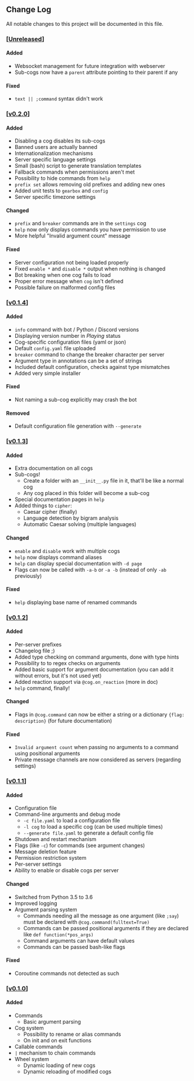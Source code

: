 ## Change Log
All notable changes to this project will be documented in this file.

### [[Unreleased](https://github.com/Zeroji/semicolon/releases/latest)]

#### Added

+ Websocket management for future integration with webserver
+ Sub-cogs now have a `parent` attribute pointing to their parent if any
#### Fixed

* `text || ;command` syntax didn't work

### [[v0.2.0](https://github.com/Zeroji/semicolon/releases/tag/v0.2.0)]

#### Added

+ Disabling a cog disables its sub-cogs
+ Banned users are actually banned
+ Internationalization mechanisms
+ Server specific language settings
+ Small (bash) script to generate translation templates
+ Fallback commands when permissions aren't met
+ Possibility to hide commands from `help`
+ `prefix set` allows removing old prefixes and adding new ones
+ Added unit tests to `gearbox` and `config`
+ Server specific timezone settings

#### Changed

* `prefix` and `breaker` commands are in the `settings` cog
* `help` now only displays commands you have permission to use
* More helpful "Invalid argument count" message

#### Fixed

* Server configuration not being loaded properly
* Fixed `enable *` and `disable *` output when nothing is changed
* Bot breaking when one cog fails to load
* Proper error message when `cog` isn't defined
* Possible failure on malformed config files

### [[v0.1.4](https://github.com/Zeroji/semicolon/releases/tag/v0.1.4)]

#### Added

+ `info` command with bot / Python / Discord versions
+ Displaying version number in *Playing* status
+ Cog-specific configuration files (yaml or json)
+ Default `config.yaml` file uploaded
+ `breaker` command to change the breaker character per server
+ Argument type in annotations can be a set of strings
+ Included default configuration, checks against type mismatches
+ Added very simple installer

#### Fixed

* Not naming a sub-cog explicitly may crash the bot

#### Removed

- Default configuration file generation with `--generate`

### [[v0.1.3](https://github.com/Zeroji/semicolon/releases/tag/v0.1.3)]

#### Added

+ Extra documentation on all cogs
+ Sub-cogs!
  + Create a folder with an `__init__.py` file in it, that'll be like a normal cog
  + Any cog placed in this folder will become a sub-cog
+ Special documentation pages in `help`
+ Added things to `cipher`:
  + Caesar cipher (finally)
  + Language detection by bigram analysis
  + Automatic Caesar solving (multiple languages)

#### Changed

* `enable` and `disable` work with multiple cogs
* `help` now displays command aliases
* `help` can display special documentation with `-d page`
* Flags can now be called with `-a-b` or `-a -b` (instead of only `-ab` previously)

#### Fixed

* `help` displaying base name of renamed commands

### [[v0.1.2](https://github.com/Zeroji/semicolon/releases/tag/v0.1.2)]

#### Added

+ Per-server prefixes
+ Changelog file ;)
+ Added type checking on command arguments, done with type hints
+ Possibility to to regex checks on arguments
+ Added basic support for argument documentation (you can add it without errors, but it's not used yet)
+ Added reaction support via `@cog.on_reaction` (more in doc)
+ `help` command, finally!

#### Changed

* Flags in `@cog.command` can now be either a string or a dictionary `{flag: description}` (for future documentation)

#### Fixed

* `Invalid argument count` when passing no arguments to a command using positional arguments
* Private message channels are now considered as servers (regarding settings)

### [[v0.1.1](https://github.com/Zeroji/semicolon/releases/tag/v0.1.1)]

#### Added

+ Configuration file
+ Command-line arguments and debug mode
  + `-c file.yaml` to load a configuration file
  + `-l cog` to load a specific cog (can be used multiple times)
  + `--generate file.yaml` to generate a default config file
+ Shutdown and restart mechanism
+ Flags (like `-c`) for commands (see argument changes)
+ Message deletion feature
+ Permission restriction system
+ Per-server settings
+ Ability to enable or disable cogs per server

#### Changed

* Switched from Python 3.5 to 3.6
* Improved logging
* Argument parsing system
  * Commands needing all the message as one argument (like `;say`) must be declared with `@cog.command(fulltext=True)`
  * Commands can be passed positional arguments if they are declared like `def function(*pos_args)`
  * Command arguments can have default values
  * Commands can be passed bash-like flags

#### Fixed

* Coroutine commands not detected as such

### [[v0.1.0](https://github.com/Zeroji/semicolon/releases/tag/v0.1.0)]

#### Added

+ Commands
  + Basic argument parsing
+ Cog system
  + Possibility to rename or alias commands
  + On init and on exit functions
+ Callable commands
+ `|` mechanism to chain commands
+ Wheel system
  + Dynamic loading of new cogs
  + Dynamic reloading of modified cogs
